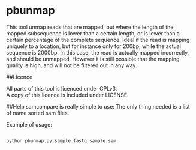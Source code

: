 # pbunmap 

This tool unmap reads that are mapped, but where the length of the mapped subsequence is lower than a certain length, or is lower than a certain percentage of the complete sequence. Ideal if the read is mapping uniquely to a location, but for instance only for 200bp, while the actual sequence is 2000bp. In this case, the read is actually mapped incorrectly, and should be unmapped. However it is still possible that the mapping quality is high, and will not be filtered out in any way.

##Licence

All parts of this tool is licenced under GPLv3.  
A copy of this licence is included under LICENSE.

##Help
samcompare is really simple to use:
The only thing needed is a list of name sorted sam files.

Example of usage:
```bash

python pbunmap.py sample.fastq sample.sam

```

